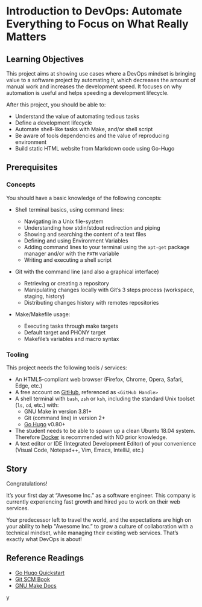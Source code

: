 <h1>Introduction to DevOps: Automate Everything to Focus on What Really Matters</h1>
<h2>Learning Objectives</h2>
<p>This project aims at showing use cases where a DevOps mindset is bringing value to a software project by automating it, which decreases the amount of manual work and increases the development speed. It focuses on why automation is useful and helps speeding a development lifecycle.</p>
<p>After this project, you should be able to:</p>
<ul>
<li>Understand the value of automating tedious tasks</li>
<li>Define a development lifecycle</li>
<li>Automate shell-like tasks with Make, and/or shell script</li>
<li>Be aware of tools dependencies and the value of reproducing environment</li>
<li>Build static HTML website from Markdown code using Go-Hugo</li>
</ul>
<h2>Prerequisites</h2>
<h3>Concepts</h3>
<p>You should have a basic knowledge of the following concepts:</p>
<ul>
<li>
<p>Shell terminal basics, using command lines:</p>
<ul>
<li>Navigating in a Unix file-system</li>
<li>Understanding how stdin/stdout redirection and piping</li>
<li>Showing and searching the content of a text files</li>
<li>Defining and using Environment Variables</li>
<li>Adding command lines to your terminal using the&nbsp;<code>apt-get</code>&nbsp;package manager and/or with the&nbsp;<code>PATH</code>&nbsp;variable</li>
<li>Writing and executing a shell script</li>
</ul>
</li>
<li>
<p>Git with the command line (and also a graphical interface)</p>
<ul>
<li>Retrieving or creating a repository</li>
<li>Manipulating changes locally with Git&rsquo;s 3 steps process (workspace, staging, history)</li>
<li>Distributing changes history with remotes repositories</li>
</ul>
</li>
<li>
<p>Make/Makefile usage:</p>
<ul>
<li>Executing tasks through make targets</li>
<li>Default target and PHONY target</li>
<li>Makefile&rsquo;s variables and macro syntax</li>
</ul>
</li>
</ul>
<h3>Tooling</h3>
<p>This project needs the following tools / services:</p>
<ul>
<li>An HTML5-compliant web browser (Firefox, Chrome, Opera, Safari, Edge, etc.)</li>
<li>A free account on&nbsp;<a title="GitHub" href="https://intranet.hbtn.io/rltoken/u6680ax-ghu8v-AsFSDbSA" target="_blank" rel="noopener">GitHub</a>, referenced as&nbsp;<code>&lt;GitHub Handle&gt;</code></li>
<li>A shell terminal with&nbsp;<code>bash</code>,&nbsp;<code>zsh</code>&nbsp;or&nbsp;<code>ksh</code>, including the standard Unix toolset (<code>ls</code>,&nbsp;<code>cd</code>, etc.) with:
<ul>
<li>GNU Make in version 3.81+</li>
<li>Git (command line) in version 2+</li>
<li><a title="Go Hugo" href="https://intranet.hbtn.io/rltoken/IBEctMMx9WYT-U-G5oIv-g" target="_blank" rel="noopener">Go Hugo</a>&nbsp;v0.80+</li>
</ul>
</li>
<li>The student needs to be able to spawn up a clean Ubuntu 18.04 system. Therefore&nbsp;<a title="Docker" href="https://intranet.hbtn.io/rltoken/4-LomWsN4dV31c-IwVMwgw" target="_blank" rel="noopener">Docker</a>&nbsp;is recommended with NO prior knowledge.</li>
<li>A text editor or IDE (Integrated Development Editor) of your convenience (Visual Code, Notepad++, Vim, Emacs, IntelliJ, etc.)</li>
</ul>
<h2>Story</h2>
<p>Congratulations!</p>
<p>It&rsquo;s your first day at &ldquo;Awesome Inc.&rdquo; as a software engineer. This company is currently experiencing fast growth and hired you to work on their web services.</p>
<p>Your predecessor left to travel the world, and the expectations are high on your ability to help "Awesome Inc.&rdquo; to grow a culture of collaboration with a technical mindset, while managing their existing web services. That&rsquo;s exactly what DevOps is about!</p>
<h2>Reference Readings</h2>
<ul>
<li><a title="Go Hugo Quickstart" href="https://intranet.hbtn.io/rltoken/jQyxwX-NaGuIDMpbklREZQ" target="_blank" rel="noopener">Go Hugo Quickstart</a></li>
<li><a title="Git SCM Book" href="https://intranet.hbtn.io/rltoken/KVwKi4WrASyHYE3BGnsbzg" target="_blank" rel="noopener">Git SCM Book</a></li>
<li><a title="GNU Make Docs" href="https://intranet.hbtn.io/rltoken/YUo3ljJIf8QXZHL1gXPuEQ" target="_blank" rel="noopener">GNU Make Docs</a></li>
</ul>y
